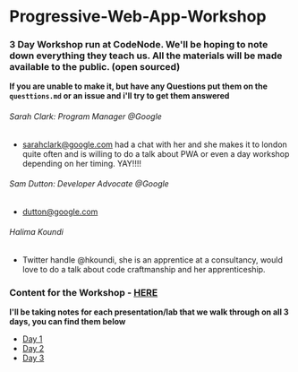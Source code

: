 # Progressive-Web-App-Workshop
### 3 Day Workshop run at CodeNode. We'll be hoping to note down everything they teach us. All the materials will be made available to the public. (open sourced)

**If you are unable to make it, but have any Questions put them on the `questtions.md` or an issue and i'll try to get them answered**


###### Sarah Clark: Program Manager @Google
- sarahclark@google.com had a chat with her and she makes it to london quite often and is willing to do a talk about PWA or even a day workshop depending on her timing. YAY!!!!  

###### Sam Dutton: Developer Advocate @Google  
- dutton@google.com

###### Halima Koundi
- Twitter handle @hkoundi, she is an apprentice at a consultancy, would love to do a talk about code craftmanship and her apprenticeship.

### **Content for the Workshop - [HERE](https://drive.google.com/drive/u/0/folders/0B9xlQg9XpugsNHhIWHFTbWhQTnM)**

**I'll be taking notes for each presentation/lab that we walk through on all 3 days, you can find them below**
- [Day 1](/day-1.md)
- [Day 2](/day-2.md)
- [Day 3](/day-3.md)
